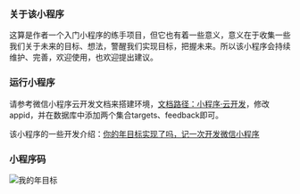 ### 关于该小程序

这算是作者一个入门小程序的练手项目，但它也有着一些意义，意义在于收集一些我们关于未来的目标、想法，警醒我们实现目标，把握未来。所以该小程序会持续维护、完善，欢迎使用，也欢迎提出建议。

### 运行小程序
请参考微信小程序云开发文档来搭建环境，[文档路径：小程序·云开发](https://developers.weixin.qq.com/miniprogram/dev/wxcloud/basis/getting-started.html)，修改appid，并在数据库中添加两个集合targets、feedback即可。

该小程序的一些开发介绍：[你的年目标实现了吗，记一次开发微信小程序](https://juejin.im/post/5c271e086fb9a04a0a5f44ad) 

### 小程序码
![我的年目标](https://weijhfly.github.io/images/wx6.jpg)
